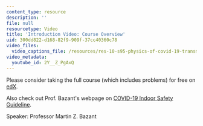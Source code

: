 ```yaml
---
content_type: resource
description: ''
file: null
resourcetype: Video
title: 'Introduction Video: Course Overview'
uid: 300dd822-d168-82f9-909f-37cc40360c78
video_files:
  video_captions_file: /resources/res-10-s95-physics-of-covid-19-transmission-fall-2020/lecture-videos/introduction-video-course-overview/2Y__Z_PgAxQ.vtt
video_metadata:
  youtube_id: 2Y__Z_PgAxQ
---
```


Please consider taking the full course (which includes problems) for free on [edX](https://www.edx.org/course/physics-of-covid-19-transmission?utm_campaign=mitx&utm_medium=partner-marketing&utm_source=social&utm_content=10.s95x-ocw).

Also check out Prof. Bazant's webpage on [COVID-19 Indoor Safety Guideline](http://web.mit.edu/bazant/www/COVID-19/).

Speaker: Professor Martin Z. Bazant